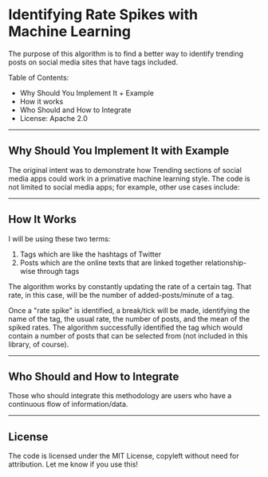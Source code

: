 # Identifying Rate Spikes with Machine Learning

The purpose of this algorithm is to find a better way to identify trending posts on social media sites that have tags included.

Table of Contents:
- Why Should You Implement It + Example
- How it works
- Who Should and How to Integrate
- License: Apache 2.0

----
## Why Should You Implement It with Example
The original intent was to demonstrate how Trending sections of social media apps could work in a primative machine learning style. The code is not limited to social media apps; for example, other use cases include: 

----
## How It Works
I will be using these two terms: 
1. Tags which are like the hashtags of Twitter
2. Posts which are the online texts that are linked together relationship-wise through tags

The algorithm works by constantly updating the rate of a certain tag. That rate, in this case, will be the number of added-posts/minute of a tag.

Once a "rate spike" is identified, a break/tick will be made, identifying the name of the tag, the usual rate, the number of posts, and the mean of the spiked rates. The algorithm successfully identified the tag which would contain a number of posts that can be selected from (not included in this library, of course).

----
## Who Should and How to Integrate
Those who should integrate this methodology are users who have a continuous flow of information/data.

----
## License
The code is licensed under the MIT License, copyleft without need for attribution. Let me know if you use this!
